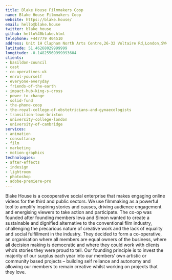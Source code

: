 ```yaml
---
title: Blake House Filmmakers Coop
name: Blake House Filmmakers Coop
website: https://blake.house/
email: hello@blake.house
twitter: blake_house
github: hello%40blake.html
telephone: +447779 404510
address: Unit 1H Clapham North Arts Centre,26-32 Voltaire Rd,London,SW4 6DH
latitude: 51.46268029999999
longitude: -0.14825569999993604
clients:
- basildon-council
- cast
- co-operatives-uk
- enrol-yourself
- everyone-everyday
- friends-of-the-earth
- impact-hub-king-s-cross
- power-to-change
- solid-fund
- the-phone-coop
- the-royal-college-of-obstetricians-and-gynaecologists
- transition-town-brixton
- university-college-london
- university-of-cambridge
services:
- animation
- consultancy
- film
- marketing
- motion-graphics
technologies:
- after-effects
- indesign
- lightroom
- photoshop
- adobe-premiere-pro
---
```


Blake House is a coooperative social enterprise that makes engaging online videos for the third and public sectors.
We use filmmaking as a powerful tool to amplify inspiring stories and causes, driving audience engagement and energising viewers to take action and participate.
The co-op was founded after founding members Ieva and Simon wanted to create a sustainable and dignified alternative to the conventional film industry, challenging the precarious nature of creative work and the lack of equality and social fulfillment in the industry. They decided to form a co-operative, an organisation where all members are equal owners of the business, where all decision making is democratic and where they could work with clients who’s stories they were proud to tell.
Our founding principle is to invest the majority of our surplus each year into our members’ own artistic or community based projects – building self reliance and autonomy and allowing our members to remain creative whilst working on projects that they love.